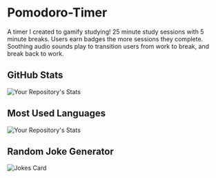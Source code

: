 # Pomodoro-Timer
A timer I created to gamify studying! 25 minute study sessions with 5 minute breaks. Users earn badges the more sessions they complete. Soothing audio sounds play to transition users from work to break, and break back to work.

## GitHub Stats

![Your Repository's Stats](https://github-readme-stats.vercel.app/api?username=JackStendeback&show_icons=true)

## Most Used Languages

![Your Repository's Stats](https://github-readme-stats.vercel.app/api/top-langs/?username=JackStendeback&theme=blue-green)

## Random Joke Generator

![Jokes Card](https://readme-jokes.vercel.app/api)